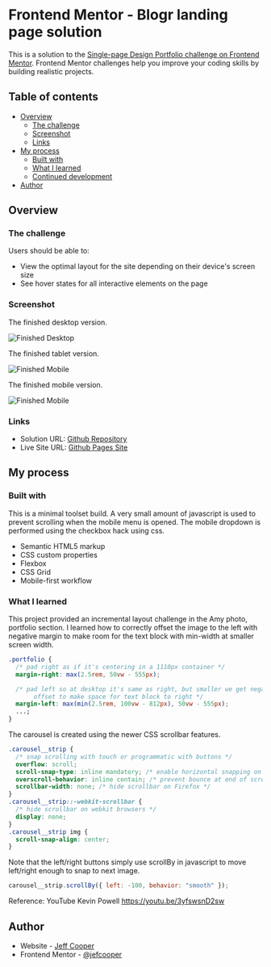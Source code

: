 # Frontend Mentor - Blogr landing page solution

This is a solution to the [Single-page Design Portfolio challenge on Frontend Mentor](https://www.frontendmentor.io/challenges/singlepage-design-portfolio-2MMhyhfKVo). Frontend Mentor challenges help you improve your coding skills by building realistic projects.

## Table of contents

- [Overview](#overview)
  - [The challenge](#the-challenge)
  - [Screenshot](#screenshot)
  - [Links](#links)
- [My process](#my-process)
  - [Built with](#built-with)
  - [What I learned](#what-i-learned)
  - [Continued development](#continued-development)
- [Author](#author)

## Overview

### The challenge

Users should be able to:

- View the optimal layout for the site depending on their device's screen size
- See hover states for all interactive elements on the page

### Screenshot

The finished desktop version.

![Finished Desktop](./screenshot.jpg)

The finished tablet version.

![Finished Mobile](./screenshot2.jpg)

The finished mobile version.

![Finished Mobile](./screenshot3.jpg)

### Links

- Solution URL: [Github Repository](https://github.com/jefcooper/front-end-mentor/tree/main/single-page-design-portfolio)
- Live Site URL: [Github Pages Site](https://github.com/jefcooper/front-end-mentor/tree/main/blogr-landing-page)

## My process

### Built with

This is a minimal toolset build. A very small amount of javascript is used to prevent scrolling when the mobile menu is opened. The mobile dropdown is performed using the checkbox hack using css.

- Semantic HTML5 markup
- CSS custom properties
- Flexbox
- CSS Grid
- Mobile-first workflow

### What I learned

This project provided an incremental layout challenge in the Amy photo, portfolio section. I learned how to correctly offset the image to the left with negative margin to make room for the text block with min-width at smaller screen width.

```css
.portfolio {
  /* pad right as if it's centering in a 1110px container */
  margin-right: max(2.5rem, 50vw - 555px);

  /* pad left so at desktop it's same as right, but smaller we get negative
       offset to make space for text block to right */
  margin-left: max(min(2.5rem, 100vw - 812px), 50vw - 555px);
  ...;
}
```

The carousel is created using the newer CSS scrollbar features.

```css
.carousel__strip {
  /* snap scrolling with touch or programmatic with buttons */
  overflow: scroll;
  scroll-snap-type: inline mandatory; /* enable horizontal snapping on items */
  overscroll-behavior: inline contain; /* prevent bounce at end of scroll */
  scrollbar-width: none; /* hide scrollbar on Firefox */
}
.carousel__strip::-webkit-scrollbar {
  /* hide scrollbar on webkit browsers */
  display: none;
}
.carousel__strip img {
  scroll-snap-align: center;
}
```

Note that the left/right buttons simply use scrollBy in javascript to move left/right enough to snap to next image.

```javascript
carousel__strip.scrollBy({ left: -100, behavior: "smooth" });
```

Reference: YouTube Kevin Powell https://youtu.be/3yfswsnD2sw

## Author

- Website - [Jeff Cooper](https://jefcooper.github.io)
- Frontend Mentor - [@jefcooper](https://www.frontendmentor.io/profile/jefcooper)
